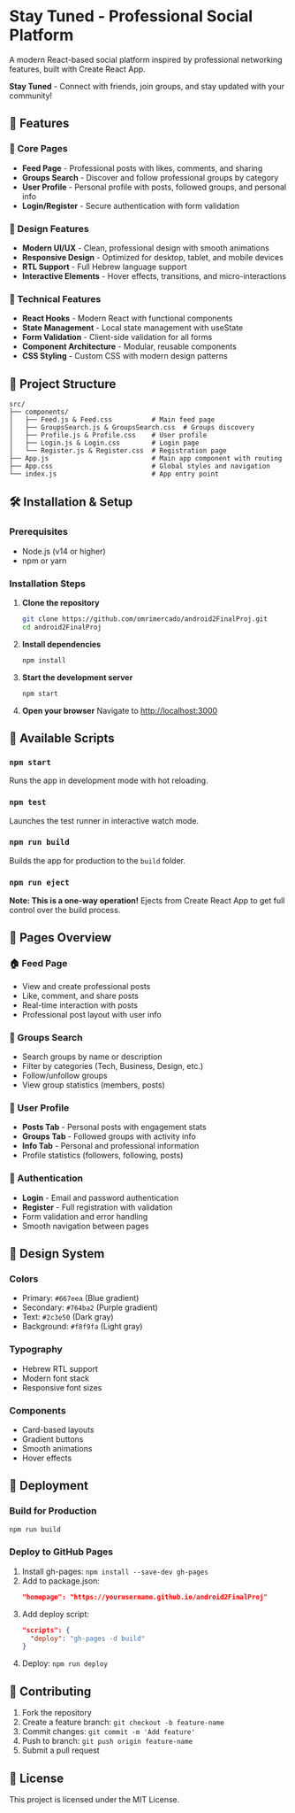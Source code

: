 # Stay Tuned - Professional Social Platform

A modern React-based social platform inspired by professional networking features, built with Create React App.

**Stay Tuned** - Connect with friends, join groups, and stay updated with your community!

## 🚀 Features

### 📱 Core Pages
- **Feed Page** - Professional posts with likes, comments, and sharing
- **Groups Search** - Discover and follow professional groups by category
- **User Profile** - Personal profile with posts, followed groups, and personal info
- **Login/Register** - Secure authentication with form validation

### 🎨 Design Features
- **Modern UI/UX** - Clean, professional design with smooth animations
- **Responsive Design** - Optimized for desktop, tablet, and mobile devices
- **RTL Support** - Full Hebrew language support
- **Interactive Elements** - Hover effects, transitions, and micro-interactions

### 🔧 Technical Features
- **React Hooks** - Modern React with functional components
- **State Management** - Local state management with useState
- **Form Validation** - Client-side validation for all forms
- **Component Architecture** - Modular, reusable components
- **CSS Styling** - Custom CSS with modern design patterns

## 📁 Project Structure

```
src/
├── components/
│   ├── Feed.js & Feed.css          # Main feed page
│   ├── GroupsSearch.js & GroupsSearch.css  # Groups discovery
│   ├── Profile.js & Profile.css    # User profile
│   ├── Login.js & Login.css        # Login page
│   └── Register.js & Register.css  # Registration page
├── App.js                          # Main app component with routing
├── App.css                         # Global styles and navigation
└── index.js                        # App entry point
```

## 🛠️ Installation & Setup

### Prerequisites
- Node.js (v14 or higher)
- npm or yarn

### Installation Steps

1. **Clone the repository**
   ```bash
   git clone https://github.com/omrimercado/android2FinalProj.git
   cd android2FinalProj
   ```

2. **Install dependencies**
   ```bash
   npm install
   ```

3. **Start the development server**
   ```bash
   npm start
   ```

4. **Open your browser**
   Navigate to [http://localhost:3000](http://localhost:3000)

## 🎯 Available Scripts

### `npm start`
Runs the app in development mode with hot reloading.

### `npm test`
Launches the test runner in interactive watch mode.

### `npm run build`
Builds the app for production to the `build` folder.

### `npm run eject`
**Note: This is a one-way operation!**
Ejects from Create React App to get full control over the build process.

## 📱 Pages Overview

### 🏠 Feed Page
- View and create professional posts
- Like, comment, and share posts
- Real-time interaction with posts
- Professional post layout with user info

### 👥 Groups Search
- Search groups by name or description
- Filter by categories (Tech, Business, Design, etc.)
- Follow/unfollow groups
- View group statistics (members, posts)

### 👤 User Profile
- **Posts Tab** - Personal posts with engagement stats
- **Groups Tab** - Followed groups with activity info
- **Info Tab** - Personal and professional information
- Profile statistics (followers, following, posts)

### 🔐 Authentication
- **Login** - Email and password authentication
- **Register** - Full registration with validation
- Form validation and error handling
- Smooth navigation between pages

## 🎨 Design System

### Colors
- Primary: `#667eea` (Blue gradient)
- Secondary: `#764ba2` (Purple gradient)
- Text: `#2c3e50` (Dark gray)
- Background: `#f8f9fa` (Light gray)

### Typography
- Hebrew RTL support
- Modern font stack
- Responsive font sizes

### Components
- Card-based layouts
- Gradient buttons
- Smooth animations
- Hover effects

## 🚀 Deployment

### Build for Production
```bash
npm run build
```

### Deploy to GitHub Pages
1. Install gh-pages: `npm install --save-dev gh-pages`
2. Add to package.json:
   ```json
   "homepage": "https://yourusername.github.io/android2FinalProj"
   ```
3. Add deploy script:
   ```json
   "scripts": {
     "deploy": "gh-pages -d build"
   }
   ```
4. Deploy: `npm run deploy`

## 🤝 Contributing

1. Fork the repository
2. Create a feature branch: `git checkout -b feature-name`
3. Commit changes: `git commit -m 'Add feature'`
4. Push to branch: `git push origin feature-name`
5. Submit a pull request

## 📝 License

This project is licensed under the MIT License.

